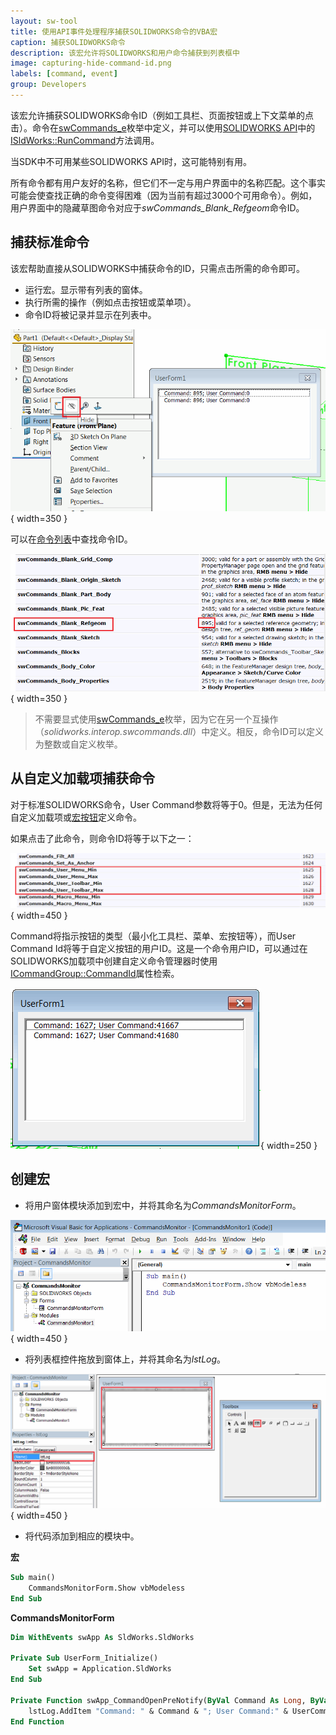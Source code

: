 ```yaml
---
layout: sw-tool
title: 使用API事件处理程序捕获SOLIDWORKS命令的VBA宏
caption: 捕获SOLIDWORKS命令
description: 该宏允许将SOLIDWORKS和用户命令捕获到列表框中
image: capturing-hide-command-id.png
labels: [command, event]
group: Developers
---
```

该宏允许捕获SOLIDWORKS命令ID（例如工具栏、页面按钮或上下文菜单的点击）。命令在[swCommands_e](https://help.solidworks.com/2012/english/api/swcommands/solidworks.interop.swcommands~solidworks.interop.swcommands.swcommands_e.html)枚举中定义，并可以使用[SOLIDWORKS API](https://help.solidworks.com/2012/english/api/sldworksapi/solidworks.interop.sldworks~solidworks.interop.sldworks.isldworks~runcommand.html)中的[ISldWorks::RunCommand](https://help.solidworks.com/2012/english/api/sldworksapi/solidworks.interop.sldworks~solidworks.interop.sldworks.isldworks~runcommand.html)方法调用。

当SDK中不可用某些SOLIDWORKS API时，这可能特别有用。

所有命令都有用户友好的名称，但它们不一定与用户界面中的名称匹配。这个事实可能会使查找正确的命令变得困难（因为当前有超过3000个可用命令）。例如，用户界面中的隐藏草图命令对应于*swCommands_Blank_Refgeom*命令ID。

## 捕获标准命令

该宏帮助直接从SOLIDWORKS中捕获命令的ID，只需点击所需的命令即可。

* 运行宏。显示带有列表的窗体。
* 执行所需的操作（例如点击按钮或菜单项）。
* 命令ID将被记录并显示在列表中。

![捕获隐藏草图命令ID](capturing-hide-command-id.png){ width=350 }

可以在[命令列表](https://help.solidworks.com/2012/english/api/swcommands/solidworks.interop.swcommands~solidworks.interop.swcommands.swcommands_e.html)中查找命令ID。

![swCommands_e枚举中的隐藏草图命令ID](sw-commands-id.png){ width=350 }

> 不需要显式使用[swCommands_e](https://help.solidworks.com/2012/english/api/swcommands/solidworks.interop.swcommands~solidworks.interop.swcommands.swcommands_e.html)枚举，因为它在另一个互操作（*solidworks.interop.swcommands.dll*）中定义。相反，命令ID可以定义为整数或自定义枚举。

## 从自定义加载项捕获命令

对于标准SOLIDWORKS命令，User Command参数将等于0。但是，无法为任何自定义加载项或[宏按钮](/docs/codestack/solidworks-api/getting-started/macros/macro-buttons/)定义命令。

如果点击了此命令，则命令ID将等于以下之一：

![用户特定命令ID](user-commands.png){ width=450 }

Command将指示按钮的类型（最小化工具栏、菜单、宏按钮等），而User Command Id将等于自定义按钮的用户ID。这是一个命令用户ID，可以通过在SOLIDWORKS加载项中创建自定义命令管理器时使用[ICommandGroup::CommandId](https://help.solidworks.com/2012/english/api/sldworksapi/SolidWorks.Interop.sldworks~SolidWorks.Interop.sldworks.ICommandGroup~CommandID.html)属性检索。

![从自定义加载项中捕获命令](capturing-user-command-id.png){ width=250 }

## 创建宏

* 将用户窗体模块添加到宏中，并将其命名为*CommandsMonitorForm*。

![VBA项目结构](vba-macro-project.png){ width=450 }

* 将列表框控件拖放到窗体上，并将其命名为*lstLog*。

![将列表框控件添加到窗体](add-list-box-control.png){ width=450 }

* 将代码添加到相应的模块中。

**宏**

~~~ vb
Sub main()
    CommandsMonitorForm.Show vbModeless
End Sub
~~~

**CommandsMonitorForm**

~~~ vb
Dim WithEvents swApp As SldWorks.SldWorks

Private Sub UserForm_Initialize()
    Set swApp = Application.SldWorks
End Sub

Private Function swApp_CommandOpenPreNotify(ByVal Command As Long, ByVal UserCommand As Long) As Long
    lstLog.AddItem "Command: " & Command & "; User Command:" & UserCommand
End Function
~~~